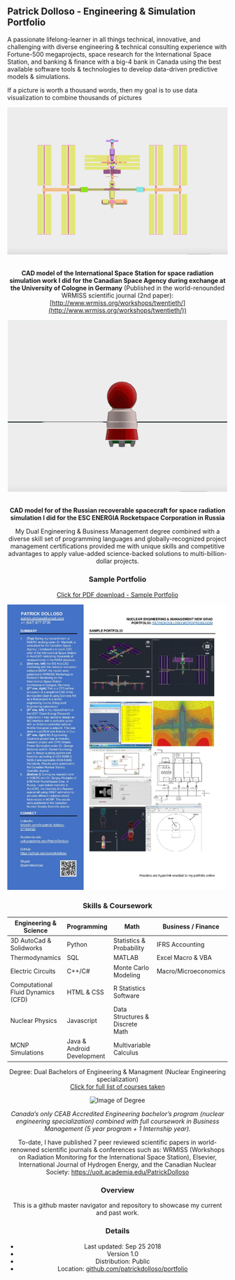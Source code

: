 ## Patrick Dolloso - Engineering & Simulation Portfolio
A passionate lifelong-learner in all things technical, innovative, and challenging with diverse engineering & technical consulting experience with Fortune-500 megaprojects, space research for the International Space Station, and banking & finance with a big-4 bank in Canada using the best available software tools & technologies to develop data-driven predictive models & simulations.

If a picture is worth a thousand words, then my goal is to use data visualization to combine thousands of pictures 
<center>

![alt text](https://github.com/patrickdolloso/Portfolio/blob/master/images/gifs/ISS%20CAD%20gif.gif?raw=true)

<br/><b>CAD model of the International Space Station for space radiation simulation work I did for the Canadian Space Agency during exchange at the University of Cologne in Germany</b> (Published in the world-renounded WRMISS scientific journal (2nd paper): [http://www.wrmiss.org/workshops/twentieth/](http://www.wrmiss.org/workshops/twentieth/))

![alt text](https://github.com/patrickdolloso/Portfolio/blob/master/images/gifs/BION%20CAD%20gif.gif?raw=true)

<br/><b>CAD model for of the Russian recoverable spacecraft for space radiation simulation I did for the ESC ENERGIA Rocketspace Corporation in Russia</b>

My Dual Engineering & Business Management degree combined with a diverse skill set of programming languages and globally-recognized project management certifications provided me with unique skills and competitive advantages to apply value-added science-backed solutions to multi-billion-dollar projects.


### Sample Portfolio

[Click for PDF download - Sample Portfolio](https://patrickdolloso.files.wordpress.com/2018/09/patrick-dolloso-portfolio.pdf)
<br>

![alt text](https://github.com/patrickdolloso/Portfolio/blob/master/images/Patrick%20Dolloso%20Sample%20Portfolio.jpg?raw=true)

### Skills & Coursework

Engineering & Science | Programming | Math | Business / Finance
--------|-------|----- |--- 
3D AutoCad & Solidworks | Python | Statistics & Probability | IFRS Accounting 
Thermodynamics | SQL | MATLAB | Excel Macro & VBA  
Electric Circuits | C++/C# | Monte Carlo Modeling| Macro/Microeconomics
Computational Fluid Dynamics (CFD) | HTML & CSS | R Statistics Software
Nuclear Physics | Javascript | Data Structures & Discrete Math| 
MCNP Simulations | Java & Android Development | Multivariable Calculus

Degree: Dual Bachelors of Engineering & Managment (Nuclear Engineering specialization)
<br>
[Click for full list of courses taken](https://patrickdolloso.wordpress.com/education/)

![Image of Degree](https://patrickdolloso.files.wordpress.com/2018/09/patrick-dolloso-degree-scan-b-eng-mgmt.jpg?w=768)

*Canada’s only CEAB Accredited Engineering bachelor’s program (nuclear engineering specialization) combined with full coursework in Business Management (5 year program + 1 Internship year).*

To-date, I have published 7 peer reviewed scientific papers in world-renowned scientific journals & conferences such as: WRMISS (Workshops on Radiation Monitoring for the International Space Station), Elsevier, International Journal of Hydrogen Energy, and the Canadian Nuclear Society: https://uoit.academia.edu/PatrickDolloso

### Overview

This is a github master navigator and repository to showcase my current and past work.

### Details
* Last updated: Sep 25 2018
* Version 1.0
* Distribution: Public
* Location:
[github.com/patrickdolloso/portfolio](https://github.com/patrickdolloso/Portfolio)
